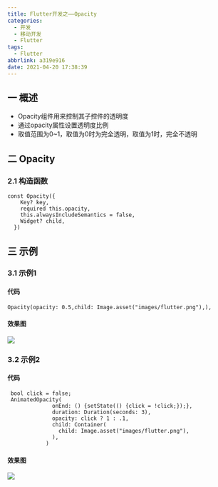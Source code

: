 ```yaml
---
title: Flutter开发之——Opacity
categories:
  - 开发
  - 移动开发
  - Flutter
tags:
  - Flutter
abbrlink: a319e916
date: 2021-04-20 17:38:39
---
```

## 一 概述

* Opacity组件用来控制其子控件的透明度
* 通过opacity属性设置透明度比例
* 取值范围为0~1，取值为0时为完全透明，取值为1时，完全不透明

<!--more-->

## 二 Opacity

### 2.1 构造函数

```
const Opacity({
    Key? key,
    required this.opacity,
    this.alwaysIncludeSemantics = false,
    Widget? child,
  })
```

## 三 示例

### 3.1 示例1

#### 代码

```
Opacity(opacity: 0.5,child: Image.asset("images/flutter.png"),),
```

#### 效果图

![][1]

### 3.2 示例2

#### 代码

```
 bool click = false;
 AnimatedOpacity(
              onEnd: () {setState(() {click = !click;});},
              duration: Duration(seconds: 3),
              opacity: click ? 1 : .1,
              child: Container(
                child: Image.asset("images/flutter.png"),
              ),
            )
```

#### 效果图
![][2]


[1]:https://cdn.jsdelivr.net/gh/PGzxc/CDN@master/blog-flutter/flutter-opacity-image.png
[2]:https://cdn.jsdelivr.net/gh/PGzxc/CDN@master/blog-flutter/flutter-opacity-ani-sample.gif
